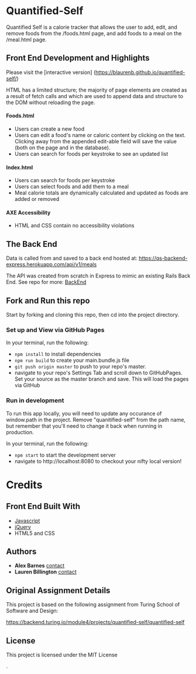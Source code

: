 # Quantified-Self

Quantified Self is a calorie tracker that allows the user to add, edit, and remove foods from the /foods.html page, and add foods to a meal on the /meal.html page.


## Front End Development and Highlights
Please visit the [interactive version] (https://blaurenb.github.io/quantified-self/)

HTML has a limited structure; the majority of page elements are created as a result of fetch calls and which are used to append data and structure to the DOM without reloading the page.

#### Foods.html
* Users can create a new food
* Users can edit a food's name or caloric content by clicking on the text. Clicking away from the appended edit-able field will save the value (both on the page and in the database).
* Users can search for foods per keystroke to see an updated list

#### Index.html
* Users can search for foods per keystroke
* Users can select foods and add them to a meal
* Meal calorie totals are dynamically calculated and updated as foods are added or removed

#### AXE Accessibility
* HTML and CSS contain no accessibility violations


## The Back End
 Data is called from and saved to a back end hosted at: https://qs-backend-express.herokuapp.com/api/v1/meals
 
 The API was created from scratch in Express to mimic an existing Rails Back End. 
 See repo for more: [BackEnd](https://github.com/abarnes26/quantified-self-express-backend)

## Fork and Run this repo 
Start by forking and cloning this repo, then cd into the project directory.

### Set up and View via GitHub Pages 
In your terminal, run the following:
* `npm install` to install dependencies
* `npm run build` to create your main.bundle.js file
* `git push origin master` to push to your repo's master. 
* navigate to your repo's Settings Tab and scroll down to GitHubPages. Set your source as the master branch and save. This will load the pages via GitHub

### Run in development
To run this app locally, you will need to update any occurance of window.path in the project. Remove "quanitified-self" from the path name, but remember that you'll need to change it back when running in production.

In your terminal, run the following:
* `npm start` to start the development server
* navigate to http://localhost:8080 to checkout your nifty local version!


# Credits

## Front End Built With

* [Javascript](https://www.javascript.com/) 
* [jQuery](https://jquery.com/) 
* HTML5 and CSS


## Authors

* **Alex Barnes** [contact](https://github.com/abarnes26)
* **Lauren Billington** [contact](https://github.com/blaurenb)

## Original Assignment Details
This project is based on the following assignment from Turing School of Software and Design:

https://backend.turing.io/module4/projects/quantified-self/quantified-self


## License

This project is licensed under the MIT License 
















.
